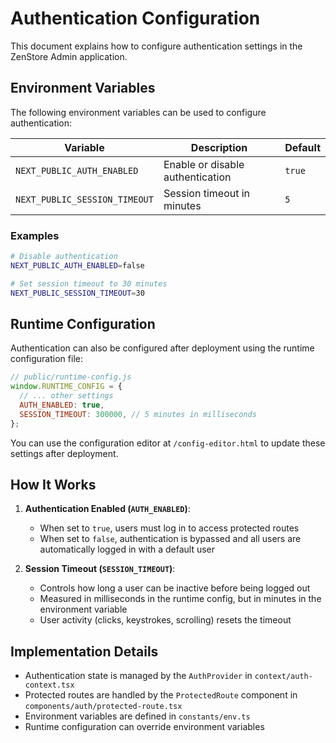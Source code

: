# Authentication Configuration

This document explains how to configure authentication settings in the ZenStore Admin application.

## Environment Variables

The following environment variables can be used to configure authentication:

| Variable | Description | Default |
|----------|-------------|---------|
| `NEXT_PUBLIC_AUTH_ENABLED` | Enable or disable authentication | `true` |
| `NEXT_PUBLIC_SESSION_TIMEOUT` | Session timeout in minutes | `5` |

### Examples

```bash
# Disable authentication
NEXT_PUBLIC_AUTH_ENABLED=false

# Set session timeout to 30 minutes
NEXT_PUBLIC_SESSION_TIMEOUT=30
```

## Runtime Configuration

Authentication can also be configured after deployment using the runtime configuration file:

```javascript
// public/runtime-config.js
window.RUNTIME_CONFIG = {
  // ... other settings
  AUTH_ENABLED: true,
  SESSION_TIMEOUT: 300000, // 5 minutes in milliseconds
};
```

You can use the configuration editor at `/config-editor.html` to update these settings after deployment.

## How It Works

1. **Authentication Enabled (`AUTH_ENABLED`)**:
   - When set to `true`, users must log in to access protected routes
   - When set to `false`, authentication is bypassed and all users are automatically logged in with a default user

2. **Session Timeout (`SESSION_TIMEOUT`)**:
   - Controls how long a user can be inactive before being logged out
   - Measured in milliseconds in the runtime config, but in minutes in the environment variable
   - User activity (clicks, keystrokes, scrolling) resets the timeout

## Implementation Details

- Authentication state is managed by the `AuthProvider` in `context/auth-context.tsx`
- Protected routes are handled by the `ProtectedRoute` component in `components/auth/protected-route.tsx`
- Environment variables are defined in `constants/env.ts`
- Runtime configuration can override environment variables
